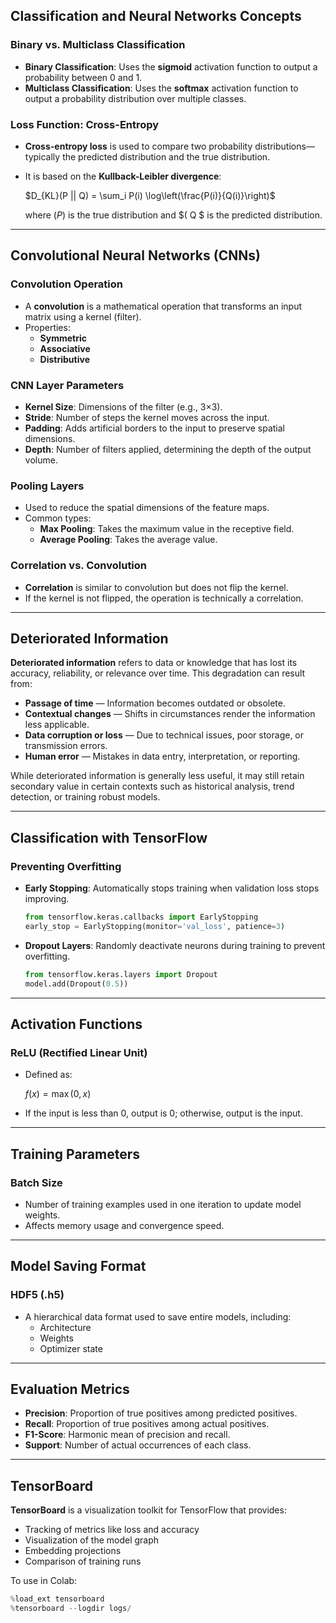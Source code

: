 ## Classification and Neural Networks Concepts

### Binary vs. Multiclass Classification

- **Binary Classification**: Uses the **sigmoid** activation function to output a probability between 0 and 1.
- **Multiclass Classification**: Uses the **softmax** activation function to output a probability distribution over multiple classes.

### Loss Function: Cross-Entropy

- **Cross-entropy loss** is used to compare two probability distributions—typically the predicted distribution and the true distribution.
- It is based on the **Kullback-Leibler divergence**:
  
  $D_{KL}(P || Q) = \sum_i P(i) \log\left(\frac{P(i)}{Q(i)}\right)$

  where $( P )$ is the true distribution and $( Q \$ is the predicted distribution.

---

## Convolutional Neural Networks (CNNs)

### Convolution Operation

- A **convolution** is a mathematical operation that transforms an input matrix using a kernel (filter).
- Properties:
  - **Symmetric**
  - **Associative**
  - **Distributive**

### CNN Layer Parameters

- **Kernel Size**: Dimensions of the filter (e.g., 3×3).
- **Stride**: Number of steps the kernel moves across the input.
- **Padding**: Adds artificial borders to the input to preserve spatial dimensions.
- **Depth**: Number of filters applied, determining the depth of the output volume.

### Pooling Layers

- Used to reduce the spatial dimensions of the feature maps.
- Common types:
  - **Max Pooling**: Takes the maximum value in the receptive field.
  - **Average Pooling**: Takes the average value.

### Correlation vs. Convolution

- **Correlation** is similar to convolution but does not flip the kernel.
- If the kernel is not flipped, the operation is technically a correlation.

---

## Deteriorated Information

**Deteriorated information** refers to data or knowledge that has lost its accuracy, reliability, or relevance over time. This degradation can result from:

- **Passage of time** — Information becomes outdated or obsolete.
- **Contextual changes** — Shifts in circumstances render the information less applicable.
- **Data corruption or loss** — Due to technical issues, poor storage, or transmission errors.
- **Human error** — Mistakes in data entry, interpretation, or reporting.

While deteriorated information is generally less useful, it may still retain secondary value in certain contexts such as historical analysis, trend detection, or training robust models.

---

## Classification with TensorFlow

### Preventing Overfitting

- **Early Stopping**: Automatically stops training when validation loss stops improving.
  ```python
  from tensorflow.keras.callbacks import EarlyStopping
  early_stop = EarlyStopping(monitor='val_loss', patience=3)
  ```

- **Dropout Layers**: Randomly deactivate neurons during training to prevent overfitting.
  ```python
  from tensorflow.keras.layers import Dropout
  model.add(Dropout(0.5))
  ```

---

## Activation Functions

### ReLU (Rectified Linear Unit)

- Defined as:

  $f(x) = \max(0, x)$
  
- If the input is less than 0, output is 0; otherwise, output is the input.

---

## Training Parameters

### Batch Size

- Number of training examples used in one iteration to update model weights.
- Affects memory usage and convergence speed.

---

## Model Saving Format

### HDF5 (.h5)

- A hierarchical data format used to save entire models, including:
  - Architecture
  - Weights
  - Optimizer state

---

## Evaluation Metrics

- **Precision**: Proportion of true positives among predicted positives.
- **Recall**: Proportion of true positives among actual positives.
- **F1-Score**: Harmonic mean of precision and recall.
- **Support**: Number of actual occurrences of each class.

---

## TensorBoard

**TensorBoard** is a visualization toolkit for TensorFlow that provides:

- Tracking of metrics like loss and accuracy
- Visualization of the model graph
- Embedding projections
- Comparison of training runs

To use in Colab:
```python
%load_ext tensorboard
%tensorboard --logdir logs/
```
